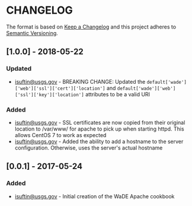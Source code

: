 # CHANGELOG

The format is based on [Keep a Changelog](http://keepachangelog.com/)
and this project adheres to [Semantic Versioning](http://semver.org/).

## [1.0.0] - 2018-05-22
### Updated
- isuftin@usgs.gov - BREAKING CHANGE: Updated the `default['wade']['web']['ssl']['cert']['location']`
  and `default['wade']['web']['ssl']['key']['location']` attributes to be a valid URI
### Added
- isuftin@usgs.gov - SSL certificates are now copied from their original location
to /var/www/ for apache to pick up when starting httpd. This allows CentOS 7 to
work as expected
- isuftin@usgs.gov - Added the ability to add a hostname to the server configuration.
  Otherwise, uses the server's actual hostname

## [0.0.1] - 2017-05-24
### Added
- isuftin@usgs.gov - Initial creation of the WaDE Apache cookbook
